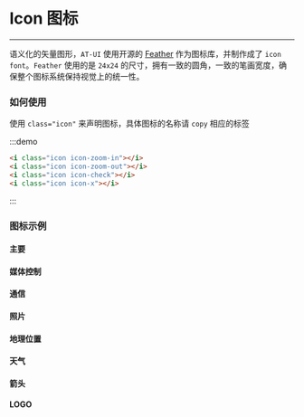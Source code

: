 # Icon 图标

----

语义化的矢量图形，`AT-UI` 使用开源的 [Feather](https://feathericons.com/) 作为图标库，并制作成了 `icon font`。`Feather` 使用的是 `24x24` 的尺寸，拥有一致的圆角，一致的笔画宽度，确保整个图标系统保持视觉上的统一性。

### 如何使用

使用 `class="icon"` 来声明图标，具体图标的名称请 `copy` 相应的标签

:::demo

```html
<i class="icon icon-zoom-in"></i>
<i class="icon icon-zoom-out"></i>
<i class="icon icon-check"></i>
<i class="icon icon-x"></i>
```

:::

### 图标示例

#### 主要

<icon-list type="core"></icon-list>

#### 媒体控制

<icon-list type="media"></icon-list>

#### 通信

<icon-list type="communication"></icon-list>

#### 照片

<icon-list type="photo"></icon-list>

#### 地理位置

<icon-list type="location"></icon-list>

#### 天气

<icon-list type="weather"></icon-list>

#### 箭头

<icon-list type="arrows"></icon-list>

#### LOGO

<icon-list type="logos"></icon-list>


<style lang="sass" scoped>
.icon {
  font-size: 20px;
  margin-right: 10px;
}
</style>
